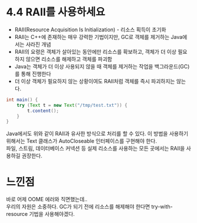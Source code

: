 # 4.4 RAII를 사용하세요

- RAII(Resource Acquisition Is Initialization) - 리소스 획득이 초기화
- RAII는 C++에 존재하는 매우 강력한 기법이지만, GC로 객체를 제거하는 Java에서는 사라진 개념
- RAII의 요령은 객체가 살아있는 동안에만 리소스를 확보하고, 객체가 더 이상 필요하지 않으면 리소스를 해제하고 객체를 파괴함
- Java는 객체가 더 이상 사용되지 않을 때 객체를 제거하는 작업을 백그라운드(GC)를 통해 진행한다
- 더 이상 객체가 필요하지 않는 상황이여도 RAII처럼 객체를 즉시 파괴하지는 않는다.

```java
int main() {
    try (Text t = new Text("/tmp/test.txt")) {
        t.content();
    }    
}
```
Java에서도 위와 같이 RAII과 유사한 방식으로 처리를 할 수 있다. 이 방법을 사용하기 위해서는 Text 클래스가 AutoCloseable 인터페이스를 구현해야 한다.  
파일, 스트림, 데이터베이스 커넥션 등 실제 리소스를 사용하는 모든 곳에서는 RAII을 사용하길 권장한다.


# 느낀점
바로 어제 OOME 에러와 직면했는데..  
우리의 자원은 소중하다. GC가 되기 전에 리소스를 해제해야 한다면 try-with-resource 기법을 사용해야겠다.